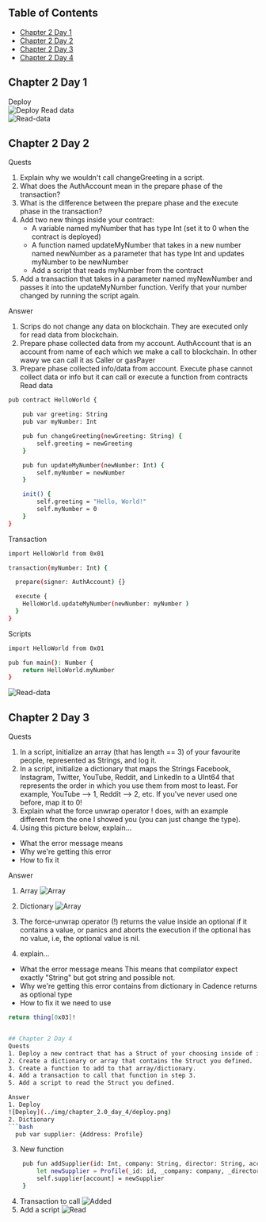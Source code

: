 ## Table of Contents
- [Chapter 2 Day 1](#Chapter-2-Day-1)
- [Chapter 2 Day 2](#Chapter-2-Day-2)
- [Chapter 2 Day 3](#Chapter-2-Day-3)
- [Chapter 2 Day 4](#Chapter-2-Day-4)

## Chapter 2 Day 1
Deploy <br>
![Deploy](../img/chapter_2.0_day_1/deploy.png)
Read data<br>
![Read-data](../img/chapter_2.0_day_1/read_data.png)


## Chapter 2 Day 2
Quests
1. Explain why we wouldn't call changeGreeting in a script.
2. What does the AuthAccount mean in the prepare phase of the transaction?
3. What is the difference between the prepare phase and the execute phase in the transaction?
4. Add two new things inside your contract:
   - A variable named myNumber that has type Int (set it to 0 when the contract is deployed)
   - A function named updateMyNumber that takes in a new number named newNumber as a parameter that has type Int and updates myNumber to be newNumber
   - Add a script that reads myNumber from the contract
5. Add a transaction that takes in a parameter named myNewNumber and passes it into the updateMyNumber function. Verify that your number changed by running the script again.


Answer
1. Scrips do not change any data on blockchain. They are executed only for read data from blockchain. 
2. Prepare phase collected data from my account. AuthAccount that is an account from name of each which we make a call to blockchain. In other wawy we can call it as Caller or gasPayer 
3. Prepare phase collected info/data from account. Execute phase cannot collect data or info but it can call or execute a function from contracts 
Read data<br>

```bash
pub contract HelloWorld {

    pub var greeting: String
    pub var myNumber: Int

    pub fun changeGreeting(newGreeting: String) {
        self.greeting = newGreeting
    }

    pub fun updateMyNumber(newNumber: Int) {
        self.myNumber = newNumber
    }

    init() {
        self.greeting = "Hello, World!"
        self.myNumber = 0
    }
}

```

Transaction 
```bash
import HelloWorld from 0x01

transaction(myNumber: Int) {

  prepare(signer: AuthAccount) {}

  execute {
    HelloWorld.updateMyNumber(newNumber: myNumber )
  }
}
```
Scripts
```bash
import HelloWorld from 0x01

pub fun main(): Number {
    return HelloWorld.myNumber
}
```



![Read-data](../img/chapter_2.0_day_2/read_data.png)


## Chapter 2 Day 3
Quests
1. In a script, initialize an array (that has length == 3) of your favourite people, represented as Strings, and log it.
2. In a script, initialize a dictionary that maps the Strings Facebook, Instagram, Twitter, YouTube, Reddit, and LinkedIn to a UInt64 that represents the order in which you use them from most to least. For example, YouTube --> 1, Reddit --> 2, etc. If you've never used one before, map it to 0!
3. Explain what the force unwrap operator ! does, with an example different from the one I showed you (you can just change the type).
4. Using this picture below, explain...
  - What the error message means
  - Why we're getting this error
  - How to fix it

Answer
1. Array
![Array](../img/chapter_2.0_day_3/array.png)

2. Dictionary 
![Array](../img/chapter_2.0_day_3/dictionary.png)

3. The force-unwrap operator (!) returns the value inside an optional if it contains a value, or panics and aborts the execution if the optional has no value, i.e, the optional value is nil. 
4. explain...
  - What the error message means
  This means that compilator expect exactly "String" but got string and possible not.
  - Why we're getting this error
  contains from dictionary in Cadence returns as optional type 
  - How to fix it
  we need to use 
  ```bash
  return thing[0x03]!


## Chapter 2 Day 4
Quests
1. Deploy a new contract that has a Struct of your choosing inside of it (must be different than Profile).
2. Create a dictionary or array that contains the Struct you defined.
3. Create a function to add to that array/dictionary.
4. Add a transaction to call that function in step 3.
5. Add a script to read the Struct you defined.

Answer
1. Deploy
![Deploy](../img/chapter_2.0_day_4/deploy.png)
2. Dictionary
```bash
    pub var supplier: {Address: Profile}
```
3. New function

```bash
    pub fun addSupplier(id: Int, company: String, director: String, account: Address) {
        let newSupplier = Profile(_id: id, _company: company, _director: director, _account: account)
        self.supplier[account] = newSupplier
    }
```
4. Transaction to call
![Added](../img/chapter_2.0_day_4/added.png)
5. Add a script
![Read](../img/chapter_2.0_day_4/read.png)

